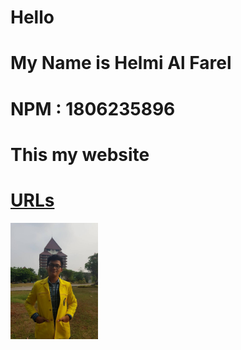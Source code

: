 <html>
<head>
</head>
<body>
  <h1>Hello</h1>
  <h1>My Name is Helmi Al Farel </h1>
  <h1>NPM : 1806235896 </h1>
  <h1>This my website </h1>
  <h1><a href='/os201/url'>URLs</a></h1>
  <img src='prof_pic.jpg' style='width:10em'>
</body>
</html>
